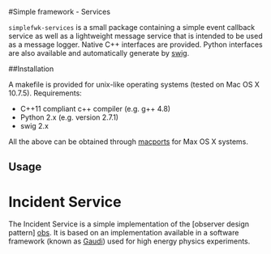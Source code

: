 #Simple framework - Services

``simplefwk-services`` is a small package containing a simple event callback service as well as a lightweight message service that is intended to be used as a message logger. Native C++ interfaces are provided. Python interfaces are also available and automatically generate by [swig][].

##Installation

A makefile is provided for unix-like operating systems (tested on Mac OS X 10.7.5). Requirements: 
* C++11 compliant c++ compiler (e.g. g++ 4.8)
* Python 2.x (e.g. version 2.7.1)
* swig 2.x 

All the above can be obtained through [macports][] for Max OS X systems.

## Usage

# Incident Service

The Incident Service is a simple implementation of the [observer design pattern] [obs]. It is based on an implementation available in a software framework (known as [Gaudi][]) used for high energy physics experiments. 



[swig]: http://swig.org
[macports]: http://www.macports.org/
[obs]: http://en.wikipedia.org/wiki/Observer_pattern
[Gaudi]: http://cern.ch/gaudi
